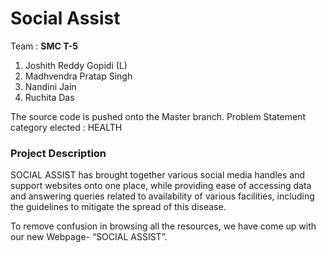 # Social Assist

Team : <strong>SMC T-5</strong>

1. Joshith Reddy Gopidi (L)<br>
2. Madhvendra Pratap Singh<br>
3. Nandini Jain<br>
4. Ruchita Das<br>


The source code is pushed onto the Master branch.
Problem Statement category elected : HEALTH

### Project Description
SOCIAL ASSIST has brought together various social media handles and support websites onto one place, while providing ease of accessing data and answering queries related to availability of various facilities, including the guidelines to mitigate the spread of this disease.

To remove confusion in browsing all the resources, we have come up with our new Webpage- “SOCIAL ASSIST”.

